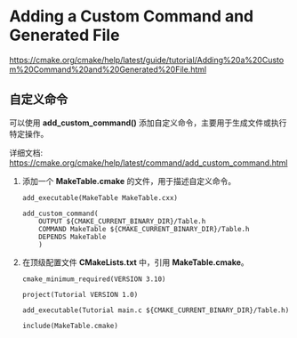 # Adding a Custom Command and Generated File

https://cmake.org/cmake/help/latest/guide/tutorial/Adding%20a%20Custom%20Command%20and%20Generated%20File.html

## 自定义命令

可以使用 **add_custom_command()** 添加自定义命令，主要用于生成文件或执行特定操作。

详细文档: https://cmake.org/cmake/help/latest/command/add_custom_command.html

 1. 添加一个 **MakeTable.cmake** 的文件，用于描述自定义命令。

    ```
    add_executable(MakeTable MakeTable.cxx)

    add_custom_command(
        OUTPUT ${CMAKE_CURRENT_BINARY_DIR}/Table.h
        COMMAND MakeTable ${CMAKE_CURRENT_BINARY_DIR}/Table.h
        DEPENDS MakeTable
        )
    ```

 2. 在顶级配置文件 **CMakeLists.txt** 中，引用 **MakeTable.cmake**。

    ```
    cmake_minimum_required(VERSION 3.10)

    project(Tutorial VERSION 1.0)

    add_executable(Tutorial main.c ${CMAKE_CURRENT_BINARY_DIR}/Table.h)

    include(MakeTable.cmake)
    ```
